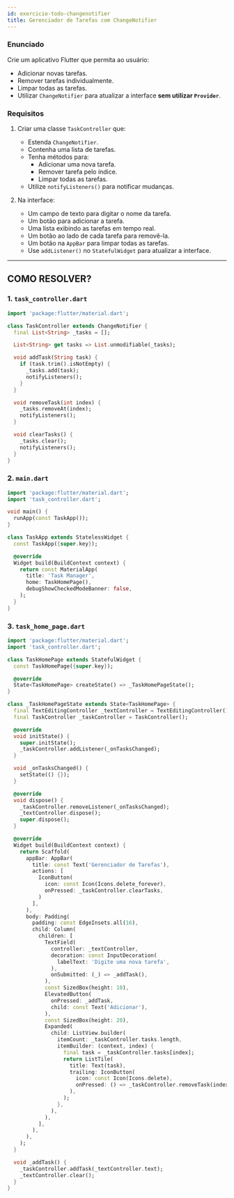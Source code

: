```yaml
---
id: exercicio-todo-changenotifier
title: Gerenciador de Tarefas com ChangeNotifier
---
```


### Enunciado

Crie um aplicativo Flutter que permita ao usuário:

- Adicionar novas tarefas.
- Remover tarefas individualmente.
- Limpar todas as tarefas.
- Utilizar `ChangeNotifier` para atualizar a interface **sem utilizar `Provider`**.

### Requisitos

1. Criar uma classe `TaskController` que:

   - Estenda `ChangeNotifier`.
   - Contenha uma lista de tarefas.
   - Tenha métodos para:
     - Adicionar uma nova tarefa.
     - Remover tarefa pelo índice.
     - Limpar todas as tarefas.
   - Utilize `notifyListeners()` para notificar mudanças.

2. Na interface:
   - Um campo de texto para digitar o nome da tarefa.
   - Um botão para adicionar a tarefa.
   - Uma lista exibindo as tarefas em tempo real.
   - Um botão ao lado de cada tarefa para removê-la.
   - Um botão na `AppBar` para limpar todas as tarefas.
   - Use `addListener()` no `StatefulWidget` para atualizar a interface.

---

## COMO RESOLVER?

### 1. `task_controller.dart`

```dart
import 'package:flutter/material.dart';

class TaskController extends ChangeNotifier {
  final List<String> _tasks = [];

  List<String> get tasks => List.unmodifiable(_tasks);

  void addTask(String task) {
    if (task.trim().isNotEmpty) {
      _tasks.add(task);
      notifyListeners();
    }
  }

  void removeTask(int index) {
    _tasks.removeAt(index);
    notifyListeners();
  }

  void clearTasks() {
    _tasks.clear();
    notifyListeners();
  }
}

```

### 2. `main.dart`

```dart
import 'package:flutter/material.dart';
import 'task_controller.dart';

void main() {
  runApp(const TaskApp());
}

class TaskApp extends StatelessWidget {
  const TaskApp({super.key});

  @override
  Widget build(BuildContext context) {
    return const MaterialApp(
      title: 'Task Manager',
      home: TaskHomePage(),
      debugShowCheckedModeBanner: false,
    );
  }
}

```

### 3. `task_home_page.dart`

```dart
import 'package:flutter/material.dart';
import 'task_controller.dart';

class TaskHomePage extends StatefulWidget {
  const TaskHomePage({super.key});

  @override
  State<TaskHomePage> createState() => _TaskHomePageState();
}

class _TaskHomePageState extends State<TaskHomePage> {
  final TextEditingController _textController = TextEditingController();
  final TaskController _taskController = TaskController();

  @override
  void initState() {
    super.initState();
    _taskController.addListener(_onTasksChanged);
  }

  void _onTasksChanged() {
    setState(() {});
  }

  @override
  void dispose() {
    _taskController.removeListener(_onTasksChanged);
    _textController.dispose();
    super.dispose();
  }

  @override
  Widget build(BuildContext context) {
    return Scaffold(
      appBar: AppBar(
        title: const Text('Gerenciador de Tarefas'),
        actions: [
          IconButton(
            icon: const Icon(Icons.delete_forever),
            onPressed: _taskController.clearTasks,
          )
        ],
      ),
      body: Padding(
        padding: const EdgeInsets.all(16),
        child: Column(
          children: [
            TextField(
              controller: _textController,
              decoration: const InputDecoration(
                labelText: 'Digite uma nova tarefa',
              ),
              onSubmitted: (_) => _addTask(),
            ),
            const SizedBox(height: 10),
            ElevatedButton(
              onPressed: _addTask,
              child: const Text('Adicionar'),
            ),
            const SizedBox(height: 20),
            Expanded(
              child: ListView.builder(
                itemCount: _taskController.tasks.length,
                itemBuilder: (context, index) {
                  final task = _taskController.tasks[index];
                  return ListTile(
                    title: Text(task),
                    trailing: IconButton(
                      icon: const Icon(Icons.delete),
                      onPressed: () => _taskController.removeTask(index),
                    ),
                  );
                },
              ),
            ),
          ],
        ),
      ),
    );
  }

  void _addTask() {
    _taskController.addTask(_textController.text);
    _textController.clear();
  }
}

```
